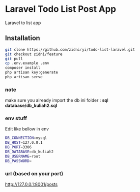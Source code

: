 # Laravel Todo List Post App

Laravel to list app

## Installation

```bash
git clone https://github.com/zidniryi/todo-list-laravel.git
git checkout zidni/feature
git pull
cp .env.example .env
composer install
php artisan key:generate
php artisan serve

```
### note
make sure you already import the db ini folder : **sql database/db_kuliah2.sql**

### env stuff
Edit like bellow in env

```bash
DB_CONNECTION=mysql
DB_HOST=127.0.0.1
DB_PORT=3306
DB_DATABASE=db_kuliah2
DB_USERNAME=root
DB_PASSWORD=
```

### url (based on your port)
http://127.0.0.1:8001/posts
